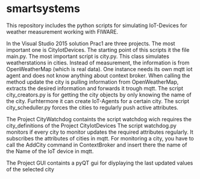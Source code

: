# smartsystems
This repository includes the python scripts for simulating IoT-Devices for weather measurement working with FIWARE.

In the Visual Studio 2015 solution Prac1 are three projects. The most important one is CityIotDevices.
The starting point of this scripts it the file main.py.
The most important script is city.py. This class simulates weatherstations in cities. Instead of measurement, the information is from OpenWeatherMap (which is real data). One instance needs its own mqtt iot agent and does not know anything about context broker. When calling the method update the city is pulling information from OpenWeatherMap, extracts the desired information and forwards it trough mqtt.
The script city_creators.py is for getting the city objects by only knowing the name of the city. Furhtermore it can create IoT-Agents for a certain city.
The script city_scheduller.py forces the cities to regularly push active attributes.

The Project CityWatchdog containts the script watchdog wich requires the city_definitions of the Project CityIotDevices
The script watchdog.py monitors if every city to monitor updates the required attributes regularly. It subscribes the attributes of cities in mqtt. For monitoring a city, you have to call the AddCity command in ContextBroker and insert there the name of the Name of the IoT device in mqtt.

The Project GUI containts a pyQT gui for diyplaying the last updated values of the selected city
